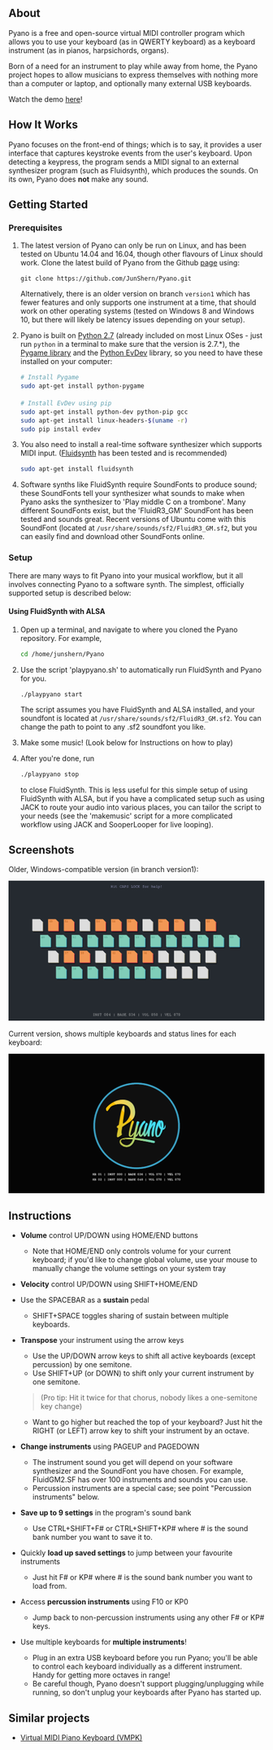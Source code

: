 ## About

Pyano is a free and open-source virtual MIDI controller program which allows you to use your keyboard (as in QWERTY keyboard) as a keyboard instrument (as in pianos, harpsichords, organs).

Born of a need for an instrument to play while away from home, the Pyano project hopes to allow musicians to express themselves with nothing more than a computer or laptop, and optionally many external USB keyboards. 

Watch the demo [here](https://www.youtube.com/watch?v=W8SxEO2BcnQ)! 

## How It Works

Pyano focuses on the front-end of things; which is to say, it provides a user interface that captures keystroke events from the user's keyboard. Upon detecting a keypress, the program sends a MIDI signal to an external synthesizer program (such as Fluidsynth), which produces the sounds. On its own, Pyano does **not** make any sound.

## Getting Started

### Prerequisites

1. The latest version of Pyano can only be run on Linux, and has been tested on Ubuntu 14.04 and 16.04, though other flavours of Linux should work. Clone the latest build of Pyano from the Github [page](https://github.com/JunShern/Pyano) using:
   ```
   git clone https://github.com/JunShern/Pyano.git
   ```
   Alternatively, there is an older version on branch `version1` which has fewer features and only supports one instrument at a time, that should work on other operating systems (tested on Windows 8 and Windows 10, but there will likely be latency issues depending on your setup).

2. Pyano is built on [Python 2.7](https://www.python.org/) (already included on most Linux OSes - just run `python` in a terminal to make sure that the version is 2.7.*), the [Pygame library](http://www.pygame.org/hifi.html) and the [Python EvDev](https://python-evdev.readthedocs.org/en/latest/) library, so you need to have these installed on your computer:
   ```bash
   # Install Pygame
   sudo apt-get install python-pygame
   
   # Install EvDev using pip
   sudo apt-get install python-dev python-pip gcc
   sudo apt-get install linux-headers-$(uname -r)
   sudo pip install evdev
   ```

3. You also need to install a real-time software synthesizer which supports MIDI input. ([Fluidsynth](http://www.fluidsynth.org/) has been tested and is recommended)
   ```bash
   sudo apt-get install fluidsynth
   ```
   
4. Software synths like FluidSynth require SoundFonts to produce sound; these SoundFonts tell your synthesizer what sounds to make when Pyano asks the synthesizer to 'Play middle C on a trombone'. 
   Many different SoundFonts exist, but the 'FluidR3_GM' SoundFont has been tested and sounds great. Recent versions of Ubuntu come with this SoundFont (located at `/usr/share/sounds/sf2/FluidR3_GM.sf2`, but you can easily find and download other SoundFonts online.  

### Setup
There are many ways to fit Pyano into your musical workflow, but it all involves connecting Pyano to a software synth. The simplest, officially supported setup is described below:

#### Using FluidSynth with ALSA
1. Open up a terminal, and navigate to where you cloned the Pyano repository. For example,
   ```bash
   cd /home/junshern/Pyano
   ```

2. Use the script 'playpyano.sh' to automatically run FluidSynth and Pyano for you. 
   ```bashbash
   ./playpyano start
   ```
   The script assumes you have FluidSynth and ALSA installed, and your soundfont is located at `/usr/share/sounds/sf2/FluidR3_GM.sf2`. You can change the path to point to any .sf2 soundfont you like.

3. Make some music! (Look below for Instructions on how to play)

4. After you're done, run 
   ```bash
   ./playpyano stop
   ``` 
   to close FluidSynth. This is less useful for this simple setup of using FluidSynth with ALSA, but if you have a complicated setup such as using JACK to route your audio into various places, you can tailor the script to your needs (see the 'makemusic' script for a more complicated workflow using JACK and SooperLooper for live looping). 


## Screenshots

Older, Windows-compatible version (in branch version1):  

![version1](https://raw.githubusercontent.com/JunShern/Pyano/master/img/version1.png?raw=true "version1")


Current version, shows multiple keyboards and status lines for each keyboard:

![multikey](https://raw.githubusercontent.com/JunShern/Pyano/master/img/multikey.png?raw=true "multikey")


## Instructions

* **Volume** control UP/DOWN using HOME/END buttons  
  * Note that HOME/END only controls volume for your current keyboard; if you'd like to change global volume, use your mouse to manually change the volume settings on your system tray

* **Velocity** control UP/DOWN using SHIFT+HOME/END  

* Use the SPACEBAR as a **sustain** pedal  
  * SHIFT+SPACE toggles sharing of sustain between multiple keyboards.

* **Transpose** your instrument using the arrow keys  
  * Use the UP/DOWN arrow keys to shift all active keyboards (except percussion) by one semitone.  
  * Use SHIFT+UP (or DOWN) to shift only your current instrument by one semitone.  
  >(Pro tip: Hit it twice for that chorus, nobody likes a one-semitone key change)  

  * Want to go higher but reached the top of your keyboard? Just hit the RIGHT (or LEFT) arrow key to shift your instrument by an octave.

* **Change instruments** using PAGEUP and PAGEDOWN  
  * The instrument sound you get will depend on your software synthesizer and the SoundFont you have chosen. For example, FluidGM2.SF has over 100 instruments and sounds you can use. 
  * Percussion instruments are a special case; see point "Percussion instruments" below.

* **Save up to 9 settings** in the program's sound bank  
  * Use CTRL+SHIFT+F# or CTRL+SHIFT+KP# where # is the sound bank number you want to save it to.

* Quickly **load up saved settings** to jump between your favourite instruments  
  * Just hit F# or KP# where # is the sound bank number you want to load from.

* Access **percussion instruments** using F10 or KP0
  * Jump back to non-percussion instruments using any other F# or KP# keys.

* Use multiple keyboards for **multiple instruments**!  
  * Plug in an extra USB keyboard before you run Pyano; you'll be able to control each keyboard individually as a different instrument. Handy for getting more octaves in range! 
  * Be careful though, Pyano doesn't support plugging/unplugging while running, so don't unplug your keyboards after Pyano has started up.

## Similar projects

* [Virtual MIDI Piano Keyboard (VMPK)](http://vmpk.sourceforge.net/)
